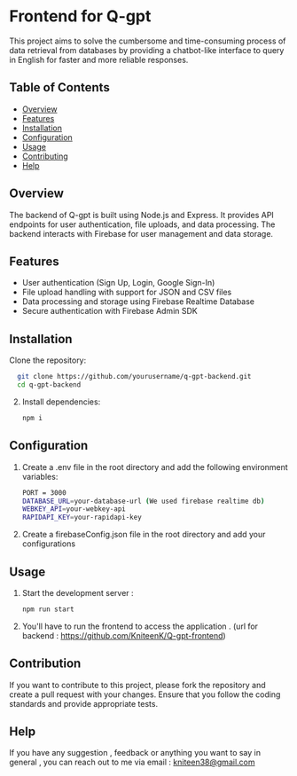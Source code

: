 # Frontend for Q-gpt

This project aims to solve the cumbersome and time-consuming process of data retrieval from databases by providing a chatbot-like interface to query in English for faster and more reliable responses.

## Table of Contents

- [Overview](#overview)
- [Features](#features)
- [Installation](#installation)
- [Configuration](#configuration)
- [Usage](#usage)
- [Contributing](#contributing)
- [Help](#Help)

## Overview

The backend of Q-gpt is built using Node.js and Express. It provides API endpoints for user authentication, file uploads, and data processing. The backend interacts with Firebase for user management and data storage.

## Features

- User authentication (Sign Up, Login, Google Sign-In)
- File upload handling with support for JSON and CSV files
- Data processing and storage using Firebase Realtime Database
- Secure authentication with Firebase Admin SDK

## Installation
Clone the repository:

```bash
  git clone https://github.com/yourusername/q-gpt-backend.git
  cd q-gpt-backend
```
2. Install dependencies:
   ```bash
   npm i
## Configuration
1. Create a .env file in the root directory and add the following environment variables:
   ```bash
   PORT = 3000
   DATABASE_URL=your-database-url (We used firebase realtime db)
   WEBKEY_API=your-webkey-api
   RAPIDAPI_KEY=your-rapidapi-key
2. Create a firebaseConfig.json file in the root directory and add your configurations

## Usage
1. Start the development server :
    ```bash
    npm run start
3. You'll have to run the frontend to access the  application . (url for backend : https://github.com/KniteenK/Q-gpt-frontend)

## Contribution 
If you want to contribute to this project, please fork the repository and create a pull request with your changes. Ensure that you follow the coding standards and provide appropriate tests.

## Help
If you have any suggestion , feedback or anything you want to say in general , you can reach out to me via email : kniteen38@gmail.com 



